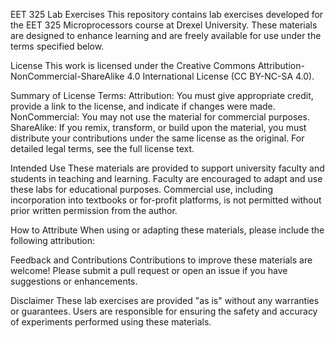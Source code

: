 EET 325 Lab Exercises
This repository contains lab exercises developed for the EET 325 Microprocessors course at Drexel University. These materials are designed to enhance learning and are freely available for use under the terms specified below.

License
This work is licensed under the Creative Commons Attribution-NonCommercial-ShareAlike 4.0 International License (CC BY-NC-SA 4.0).


Summary of License Terms:
Attribution: You must give appropriate credit, provide a link to the license, and indicate if changes were made.
NonCommercial: You may not use the material for commercial purposes.
ShareAlike: If you remix, transform, or build upon the material, you must distribute your contributions under the same license as the original.
For detailed legal terms, see the full license text.

Intended Use
These materials are provided to support university faculty and students in teaching and learning. Faculty are encouraged to adapt and use these labs for educational purposes. Commercial use, including incorporation into textbooks or for-profit platforms, is not permitted without prior written permission from the author.

How to Attribute
When using or adapting these materials, please include the following attribution:

Feedback and Contributions
Contributions to improve these materials are welcome! Please submit a pull request or open an issue if you have suggestions or enhancements.

Disclaimer
These lab exercises are provided "as is" without any warranties or guarantees. Users are responsible for ensuring the safety and accuracy of experiments performed using these materials.

